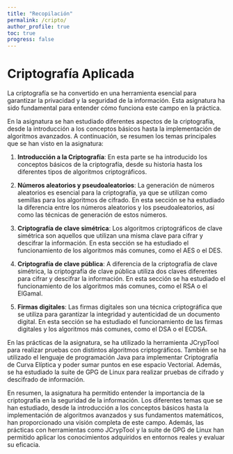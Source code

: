 ```yaml
---
title: "Recopilación"
permalink: /cripto/
author_profile: true
toc: true
progress: false
---
```


# Criptografía Aplicada

La criptografía se ha convertido en una herramienta esencial para garantizar la privacidad y la seguridad de la información. Esta asignatura ha sido fundamental para entender cómo funciona este campo en la práctica.

En la asignatura se han estudiado diferentes aspectos de la criptografía, desde la introducción a los conceptos básicos hasta la implementación de algoritmos avanzados. A continuación, se resumen los temas principales que se han visto en la asignatura:

1. **Introducción a la Criptografía**: En esta parte se ha introducido los conceptos básicos de la criptografía, desde su historia hasta los diferentes tipos de algoritmos criptográficos.

2. **Números aleatorios y pseudoaleatorios**: La generación de números aleatorios es esencial para la criptografía, ya que se utilizan como semillas para los algoritmos de cifrado. En esta sección se ha estudiado la diferencia entre los números aleatorios y los pseudoaleatorios, así como las técnicas de generación de estos números.

3. **Criptografía de clave simétrica**: Los algoritmos criptográficos de clave simétrica son aquellos que utilizan una misma clave para cifrar y descifrar la información. En esta sección se ha estudiado el funcionamiento de los algoritmos más comunes, como el AES o el DES.

4. **Criptografía de clave pública**: A diferencia de la criptografía de clave simétrica, la criptografía de clave pública utiliza dos claves diferentes para cifrar y descifrar la información. En esta sección se ha estudiado el funcionamiento de los algoritmos más comunes, como el RSA o el ElGamal.

5. **Firmas digitales**: Las firmas digitales son una técnica criptográfica que se utiliza para garantizar la integridad y autenticidad de un documento digital. En esta sección se ha estudiado el funcionamiento de las firmas digitales y los algoritmos más comunes, como el DSA o el ECDSA.

En las prácticas de la asignatura, se ha utilizado la herramienta JCrypTool para realizar pruebas con distintos algoritmos criptográficos. También se ha utilizado el lenguaje de programación Java para implementar Criptografía de Curva Elíptica y poder sumar puntos en ese espacio Vectorial. Además, se ha estudiado la suite de GPG de Linux para realizar pruebas de cifrado y descifrado de información.

En resumen, la asignatura ha permitido entender la importancia de la criptografía en la seguridad de la información. Los diferentes temas que se han estudiado, desde la introducción a los conceptos básicos hasta la implementación de algoritmos avanzados y sus fundamentos matemáticos, han proporcionado una visión completa de este campo. Además, las prácticas con herramientas como JCrypTool y la suite de GPG de Linux han permitido aplicar los conocimientos adquiridos en entornos reales y evaluar su eficacia.